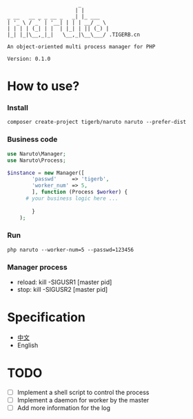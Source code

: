 ```
                       _        
                      | |       
_ __   __ _ _ __ _   _| |_ ___  
| '_ \ / _` | '__| | | | __/ _ \ 
| | | | (_| | |  | |_| | || (_) |
|_| |_|\__,_|_|   \__,_|\__\___/ .TIGERB.cn
			
An object-oriented multi process manager for PHP

Version: 0.1.0

```

# How to use?

### Install

```
composer create-project tigerb/naruto naruto --prefer-dist
```

### Business code
```php
use Naruto\Manager;
use Naruto\Process;

$instance = new Manager([
		'passwd' 	 => 'tigerb',
		'worker_num' => 5,
		], function (Process $worker) {
      # your business logic here ...
      
		}
	);
```

### Run

```
php naruto --worker-num=5 --passwd=123456
```

### Manager process

- reload: kill -SIGUSR1 [master pid]
- stop: kill -SIGUSR2 [master pid]

# Specification

- [中文](./docs/specification-zh.md)
- English

# TODO

- [ ] Implement a shell script to control the process
- [ ] Implement a daemon for worker by the master
- [ ] Add more information for the log
